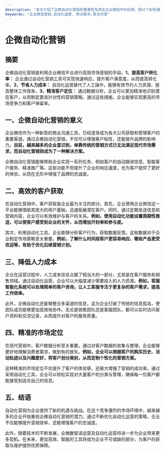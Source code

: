 ```yaml
---
description: "本文介绍了企微自动化营销的重要性及其在企业微信中的应用，探讨了如何通过高效的自动化运营来吸引客户。"
keywords: "企业微信营销,自动化运营, 聚合聊天,聚合托管"
---
```

# 企微自动化营销

## 摘要

企微自动化营销是利用企业微信平台进行高效市场营销的手段。**1、提高客户转化率：** 企业通过自动化营销工具可实现快速响应，提升客户满意度，从而提高转化率。**2、节省人力成本：** 自动化运营替代了人工操作，能够有效节约人力资源，提高整体工作效率。**3、精准客户定位：** 通过数据分析，企业可以更加精准地识别潜在客户，从而制定更具针对性的营销策略。通过这些措施，企业能够实现更高的市场竞争力和客户保留率。

## 一、企微自动化营销的意义

企业微信作为一种新型的商业沟通工具，已经逐渐成为各大公司获取和管理客户的重要渠道。通过企微自动化营销，不仅可以增强客户粘性，还能提升品牌的影响力。**目前，越来越多的企业意识到，单靠传统的营销方式已无法满足现代市场需求，而自动化营销则成为了一种解决方案。**

企微自动化营销能够帮助企业实现一系列任务，例如客户的自动跟进信息、智能客户服务、精准推广等。这些功能不但提升了企业的响应速度，也为客户提供了更好的体验，从而在无形中增强了品牌的忠诚度。

## 二、高效的客户获取

在自动化营销中，客户获取是企业最为关注的部分。首先，企业使用企业微信这一平台能够借助其庞大的用户基础，迅速拓展潜在客户。同时，通过定期发送信息和营销内容，企业可以有效维护与客户的关系。**例如，使用自动化功能设置周期性推送，可以使客户感受到企业的关怀，从而增加开封率和参与度。**

其次，利用自动化工具，企业能够分析客户行为，获取数据反馈。这些数据对于企业制定市场策略至关重要。**例如，了解什么时间段客户更容易响应、哪些产品更受欢迎等，有助于优化后续营销计划。**

## 三、降低人力成本

企业在运营过程中，人工成本往往占据了相当大的一部分，尤其是在客户服务和销售领域。通过自动化运营，企业可以大幅度减少需要投入的人力资源。**例如，客服智能化系统可以处理简单的客户咨询，让人工客服专注于更复杂的客户需求，提高工作效率。**

此外，企微自动化还能够整合多渠道的信息，这为企业打破了传统的信息孤岛，使团队成员能够更加高效地协作。无论是销售团队还是客服团队，都可以实时访问客户资料和交流记录，从而提升对客户的服务质量。

## 四、精准的市场定位

在现代营销中，客户数据分析至关重要。通过对客户数据的收集与整理，企业能够更好地理解消费者需求，做到有的放矢。**例如，企业可以根据客户的购买历史、活动轨迹以及兴趣爱好，将客户划分类别，从而定制个性化的营销方案。**

这种精准的市场定位不仅提升了客户的体验感，还极大增强了营销的成功率。通过采用自动化工具，企业可以轻松实现对大量客户的分类与管理，确保每一位客户都能接受到适合自己的信息。

## 五、结语

自动化营销为企业提供了新的机遇与挑战。在这个竞争激烈的市场环境中，越来越多的企业开始重视企微自动化营销的潜力。通过不断优化自动化运营的策略，企业不仅能够提升营销效率，还能增强客户的忠诚度。

此外，随着技术的不断发展，企微数智话运营及自动化运营将进一步为企业带来更多契机。在未来，更加高效、智能的工具将成为企业不可或缺的部分，为客户的获取与维护提供优质保障。
